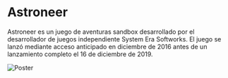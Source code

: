 # Astroneer

Astroneer es un juego de aventuras sandbox desarrollado por el desarrollador de juegos independiente System Era Softworks. El juego se lanzó mediante acceso anticipado en diciembre de 2016 antes de un lanzamiento completo el 16 de diciembre de 2019.

![Poster](https://assets.nintendo.com/image/upload/c_fill,w_1200/q_auto:best/f_auto/dpr_2.0/ncom/es_LA/games/switch/a/astroneer-switch/hero)
